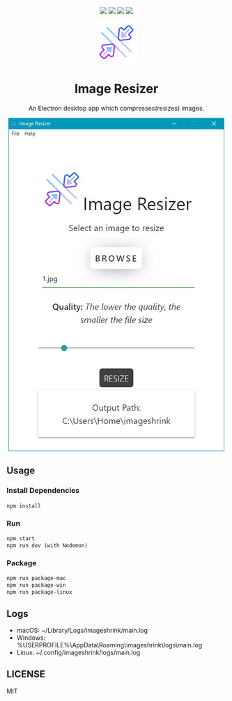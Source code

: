 <p align="center">
  <img src="https://img.shields.io/github/issues/Harshsngh07/Image-Resizer?style=flat-square"> 
  <img src="https://img.shields.io/github/forks/Harshsngh07/Image-Resizer?style=social">
  <img src="https://img.shields.io/github/stars/Harshsngh07/Image-Resizer">
  <img src="https://img.shields.io/github/license/Harshsngh07/Image-Resizer">
</p>


<p align="center">
    <img src="assets/icons/compress-96.png">
</p>

<h1 align="center">Image Resizer</h1>

<p align="center">
An Electron desktop app which compresses(resizes) images.

<p align="center"><img src="assets/img.jpg"></p>
</p>

## Usage

### Install Dependencies

```
npm install
```

### Run

```
npm start
npm run dev (with Nodemon)
```

### Package

```
npm run package-mac
npm run package-win
npm run package-linux
```

## Logs

- macOS: ~/Library/Logs/imageshrink/main.log
- Windows: %USERPROFILE%\AppData\Roaming\imageshrink\logs\main.log
- Linux: ~/.config/imageshrink/logs/main.log

## LICENSE

MIT
